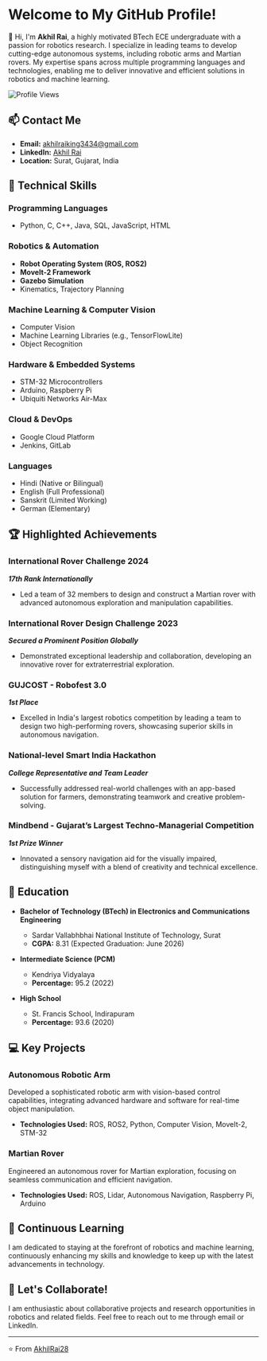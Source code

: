 # Welcome to My GitHub Profile!

👋 Hi, I'm **Akhil Rai**, a highly motivated BTech ECE undergraduate with a passion for robotics research. I specialize in leading teams to develop cutting-edge autonomous systems, including robotic arms and Martian rovers. My expertise spans across multiple programming languages and technologies, enabling me to deliver innovative and efficient solutions in robotics and machine learning.

![Profile Views](https://komarev.com/ghpvc/?username=AkhilRai28&style=flat-square&color=blue)

## 📫 Contact Me
- **Email:** [akhilraiking3434@gmail.com](mailto:akhilraiking3434@gmail.com)
- **LinkedIn:** [Akhil Rai](https://www.linkedin.com/in/akhil-rai28)
- **Location:** Surat, Gujarat, India

## 🔧 Technical Skills

### Programming Languages
- Python, C, C++, Java, SQL, JavaScript, HTML

### Robotics & Automation
- **Robot Operating System (ROS, ROS2)**
- **MoveIt-2 Framework**
- **Gazebo Simulation**
- Kinematics, Trajectory Planning

### Machine Learning & Computer Vision
- Computer Vision
- Machine Learning Libraries (e.g., TensorFlowLite)
- Object Recognition

### Hardware & Embedded Systems
- STM-32 Microcontrollers
- Arduino, Raspberry Pi
- Ubiquiti Networks Air-Max

### Cloud & DevOps
- Google Cloud Platform
- Jenkins, GitLab

### Languages
- Hindi (Native or Bilingual)
- English (Full Professional)
- Sanskrit (Limited Working)
- German (Elementary)

## 🏆 Highlighted Achievements

### **International Rover Challenge 2024**
**_17th Rank Internationally_**
- Led a team of 32 members to design and construct a Martian rover with advanced autonomous exploration and manipulation capabilities.

### **International Rover Design Challenge 2023**
**_Secured a Prominent Position Globally_**
- Demonstrated exceptional leadership and collaboration, developing an innovative rover for extraterrestrial exploration.

### **GUJCOST - Robofest 3.0**
**_1st Place_**
- Excelled in India's largest robotics competition by leading a team to design two high-performing rovers, showcasing superior skills in autonomous navigation.

### **National-level Smart India Hackathon**
**_College Representative and Team Leader_**
- Successfully addressed real-world challenges with an app-based solution for farmers, demonstrating teamwork and creative problem-solving.

### **Mindbend - Gujarat’s Largest Techno-Managerial Competition**
**_1st Prize Winner_**
- Innovated a sensory navigation aid for the visually impaired, distinguishing myself with a blend of creativity and technical excellence.

## 📘 Education

- **Bachelor of Technology (BTech) in Electronics and Communications Engineering**
  - Sardar Vallabhbhai National Institute of Technology, Surat
  - **CGPA:** 8.31 (Expected Graduation: June 2026)

- **Intermediate Science (PCM)**
  - Kendriya Vidyalaya
  - **Percentage:** 95.2 (2022)

- **High School**
  - St. Francis School, Indirapuram
  - **Percentage:** 93.6 (2020)

## 💻 Key Projects

### **Autonomous Robotic Arm**
Developed a sophisticated robotic arm with vision-based control capabilities, integrating advanced hardware and software for real-time object manipulation.
- **Technologies Used:** ROS, ROS2, Python, Computer Vision, MoveIt-2, STM-32

### **Martian Rover**
Engineered an autonomous rover for Martian exploration, focusing on seamless communication and efficient navigation.
- **Technologies Used:** ROS, Lidar, Autonomous Navigation, Raspberry Pi, Arduino

## 🌱 Continuous Learning
I am dedicated to staying at the forefront of robotics and machine learning, continuously enhancing my skills and knowledge to keep up with the latest advancements in technology.

## 🤝 Let's Collaborate!
I am enthusiastic about collaborative projects and research opportunities in robotics and related fields. Feel free to reach out to me through email or LinkedIn.

---

⭐️ From [AkhilRai28](https://github.com/AkhilRai28)
